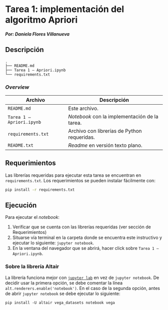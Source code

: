 # Tarea 1: implementación del algoritmo Apriori

##### Por: Daniela Flores Villanueva

## Descripción

```
.
├── README.md
├── Tarea 1 – Apriori.ipynb
└── requirements.txt
```



### *Overview*

| Archivo                   | Descripción                                   |
| ------------------------- | --------------------------------------------- |
| `README.md`               | Este archivo.                                 |
| `Tarea 1 – Apriori.ipynb` | *Notebook* con la implementación de la tarea. |
| `requirements.txt`        | Archivo con librerías de Python requeridas.   |
| `README.txt`              | *Readme* en versión texto plano.              |



## Requerimientos

Las librerías requeridas para ejecutar esta tarea se encuentran en `requirements.txt`. Los requerimientos se pueden instalar fácilmente con:

```bash
pip install -r requirements.txt
```



## Ejecución

Para ejecutar el *notebook*:

1. Verificar que se cuenta con las librerías requeridas (ver sección de Requerimientos)
2. Situarse vía terminal en la carpeta donde se encuentra este instructivo y ejecutar lo siguiente: `jupyter notebook`.
3. En la ventana del navegador que se abrirá, hacer click sobre `Tarea 1 – Apriori.ipynb`.

### Sobre la librería Altair

La librería funciona mejor con [`jupyter lab`](https://jupyterlab.readthedocs.io/en/stable/getting_started/installation.html) en vez de `jupyter notebook`. De decidir usar la primera opción, se debe comentar la línea `alt.renderers.enable('notebook')`. En el caso de la segunda opción, antes de abrir `jupyter notebook` se debe ejecutar lo siguiente:

```
pip install -U altair vega_datasets notebook vega
```

